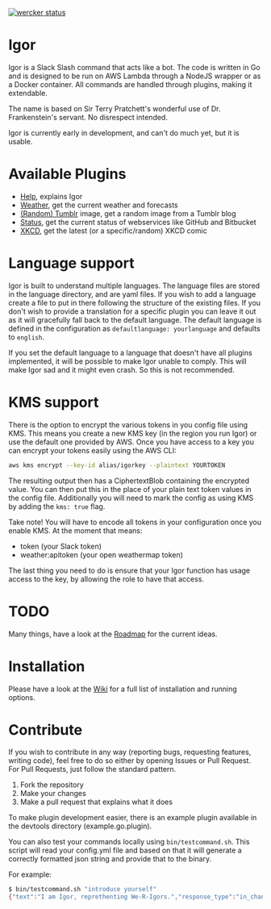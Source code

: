 [![wercker status](https://app.wercker.com/status/eea144a7251e1b84d514904e19eff205/s/master "wercker status")](https://app.wercker.com/project/byKey/eea144a7251e1b84d514904e19eff205)

# Igor

Igor is a Slack Slash command that acts like a bot. The code is written in Go and is designed to be run on AWS Lambda through a NodeJS wrapper or as a Docker container. All commands are handled through plugins, making it extendable.

The name is based on Sir Terry Pratchett's wonderful use of Dr. Frankenstein's servant. No disrespect intended.

Igor is currently early in development, and can't do much yet, but it is usable.

# Available Plugins

* [Help](https://github.com/ArjenSchwarz/igor/wiki/Plugin:-Help), explains Igor
* [Weather](https://github.com/ArjenSchwarz/igor/wiki/Plugin:-Weather), get the current weather and forecasts
* [(Random) Tumblr](https://github.com/ArjenSchwarz/igor/wiki/Plugin:-(Random)-Tumblr) image, get a random image from a Tumblr blog
* [Status](https://github.com/ArjenSchwarz/igor/wiki/Plugin:-Status), get the current status of webservices like GitHub and Bitbucket
* [XKCD](https://github.com/ArjenSchwarz/igor/wiki/Plugin:-XKCD), get the latest (or a specific/random) XKCD comic

# Language support

Igor is built to understand multiple languages. The language files are stored in the language directory, and are yaml files. If you wish to add a language create a file to put in there following the structure of the existing files. If you don't wish to provide a translation for a specific plugin you can leave it out as it will gracefully fall back to the default language. The default language is defined in the configuration as `defaultlanguage: yourlanguage` and defaults to `english`.

If you set the default language to a language that doesn't have all plugins implemented, it will be possible to make Igor unable to comply. This will make Igor sad and it might even crash. So this is not recommended.

# KMS support

There is the option to encrypt the various tokens in you config file using KMS. This means you create a new KMS key (in the region you run Igor) or use the default one provided by AWS. Once you have access to a key you can encrypt your tokens easily using the AWS CLI:

```bash
aws kms encrypt --key-id alias/igorkey --plaintext YOURTOKEN
```

The resulting output then has a CiphertextBlob containing the encrypted value. You can then put this in the place of your plain text token values in the config file. Additionally you will need to mark the config as using KMS by adding the `kms: true` flag.

Take note! You will have to encode all tokens in your configuration once you enable KMS. At the moment that means:

* token (your Slack token)
* weather:apitoken (your open weathermap token)

The last thing you need to do is ensure that your Igor function has usage access to the key, by allowing the role to have that access.

# TODO

Many things, have a look at the [Roadmap](https://github.com/ArjenSchwarz/igor/wiki/Roadmap) for the current ideas.

# Installation

Please have a look at the [Wiki](https://github.com/ArjenSchwarz/igor/wiki) for a full list of installation and running options.

# Contribute

If you wish to contribute in any way (reporting bugs, requesting features, writing code), feel free to do so either by opening Issues or Pull Request. For Pull Requests, just follow the standard pattern.

1. Fork the repository
2. Make your changes
3. Make a pull request that explains what it does

To make plugin development easier, there is an example plugin available in the devtools directory (example.go.plugin).

You can also test your commands locally using `bin/testcommand.sh`. This script will read your config.yml file and based on that it will generate a correctly formatted json string and provide that to the binary.

For example:

```bash
$ bin/testcommand.sh "introduce yourself"
{"text":"I am Igor, reprethenting We-R-Igors.","response_type":"in_channel","attachments":[{"title":"A Spare Hand When Needed","text":"We come from Überwald, but are alwayth where we are needed motht.\nRun */igor help* to see which Igors are currently available.","mrkdwn_in":["text"]}]}
```

